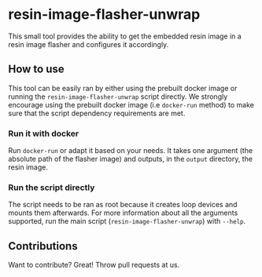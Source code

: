 # resin-image-flasher-unwrap

This small tool provides the ability to get the embedded resin image in a resin image flasher and configures it accordingly.

## How to use

This tool can be easily ran by either using the prebuilt docker image or running the `resin-image-flasher-unwrap` script directly. We strongly encourage using the prebuilt docker image (i.e `docker-run` method) to make sure that the script dependency requirements are met.

### Run it with docker

Run `docker-run` or adapt it based on your needs. It takes one argument (the
absolute path of the flasher image) and outputs, in the `output` directory, the
resin image.

### Run the script directly

The script needs to be ran as root because it creates loop devices and mounts
them afterwards. For more information about all the arguments supported, run
the main script (`resin-image-flasher-unwrap`) with `--help`.

## Contributions
Want to contribute? Great! Throw pull requests at us.
